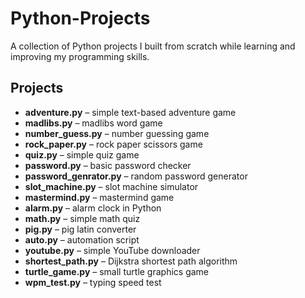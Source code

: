  # Python-Projects

A collection of Python projects I built from scratch while learning and improving my programming skills.

## Projects

- **adventure.py** – simple text-based adventure game
- **madlibs.py** – madlibs word game
- **number_guess.py** – number guessing game
- **rock_paper.py** – rock paper scissors game
- **quiz.py** – simple quiz game
- **password.py** – basic password checker
- **password_genrator.py** – random password generator
- **slot_machine.py** – slot machine simulator
- **mastermind.py** – mastermind game
- **alarm.py** – alarm clock in Python
- **math.py** – simple math quiz
- **pig.py** – pig latin converter
- **auto.py** – automation script
- **youtube.py** – simple YouTube downloader
- **shortest_path.py** – Dijkstra shortest path algorithm
- **turtle_game.py** – small turtle graphics game
- **wpm_test.py** – typing speed test

